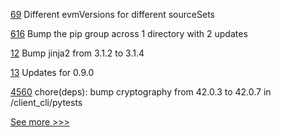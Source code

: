
[69](https://github.com/hyperledger/web3j-solidity-gradle-plugin/pull/69) Different evmVersions for different sourceSets

[616](https://github.com/hyperledger/cello/pull/616) Bump the pip group across 1 directory with 2 updates

[12](https://github.com/hyperledger-labs/aries-agent-controller/pull/12) Bump jinja2 from 3.1.2 to 3.1.4

[13](https://github.com/hyperledger-labs/agora-unknown_order/pull/13) Updates for 0.9.0

[4560](https://github.com/hyperledger/iroha/pull/4560) chore(deps): bump cryptography from 42.0.3 to 42.0.7 in /client_cli/pytests


[See more >>>](https://start-here.hyperledger.org/pull-requests)
